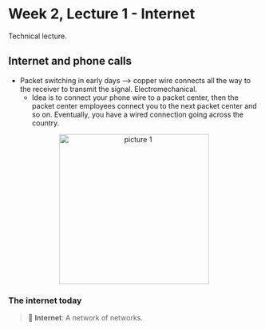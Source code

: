 # Week 2, Lecture 1 - Internet 

Technical lecture. 

## Internet and phone calls 

- Packet switching in early days --> copper wire connects all the way to the receiver to transmit the signal. Electromechanical. 
  - Idea is to connect your phone wire to a packet center, then the packet center employees connect you to the next packet center and so on. Eventually, you have a wired connection going across the country. 

<p align='center'>
    <img alt="picture 1" src="https://cdn.jsdelivr.net/gh/minimatest/vscode-images/images/5504e5521cbf276eb550e03bb41dc53ba78359acf1c35a69d0957ec16ba50b12.png" width="300" />  
</p>

### The internet today 

 
> 🍎 **Internet**: A network of networks. 

